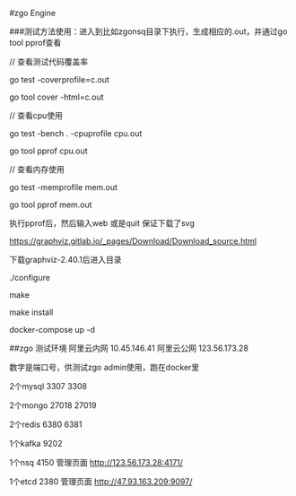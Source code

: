 #zgo Engine

###测试方法使用：进入到比如zgonsq目录下执行，生成相应的.out，并通过go tool pprof查看

// 查看测试代码覆盖率

go test -coverprofile=c.out

go tool cover -html=c.out

// 查看cpu使用

go test -bench . -cpuprofile cpu.out

go tool pprof cpu.out

// 查看内存使用

go test -memprofile mem.out

go tool pprof mem.out

执行pprof后，然后输入web  或是quit 保证下载了svg

https://graphviz.gitlab.io/_pages/Download/Download_source.html

下载graphviz-2.40.1后进入目录

./configure

make

make install


docker-compose up -d

##zgo 测试环境
阿里云内网
10.45.146.41
阿里云公网
123.56.173.28

数字是端口号，供测试zgo admin使用，跑在docker里

2个mysql
3307
3308

2个mongo
27018
27019

2个redis
6380
6381

1个kafka
9202

1个nsq
4150
管理页面
http://123.56.173.28:4171/

1个etcd
2380
管理页面
http://47.93.163.209:9097/
